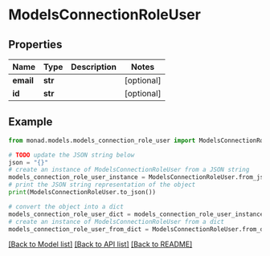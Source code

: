 # ModelsConnectionRoleUser


## Properties

Name | Type | Description | Notes
------------ | ------------- | ------------- | -------------
**email** | **str** |  | [optional] 
**id** | **str** |  | [optional] 

## Example

```python
from monad.models.models_connection_role_user import ModelsConnectionRoleUser

# TODO update the JSON string below
json = "{}"
# create an instance of ModelsConnectionRoleUser from a JSON string
models_connection_role_user_instance = ModelsConnectionRoleUser.from_json(json)
# print the JSON string representation of the object
print(ModelsConnectionRoleUser.to_json())

# convert the object into a dict
models_connection_role_user_dict = models_connection_role_user_instance.to_dict()
# create an instance of ModelsConnectionRoleUser from a dict
models_connection_role_user_from_dict = ModelsConnectionRoleUser.from_dict(models_connection_role_user_dict)
```
[[Back to Model list]](../README.md#documentation-for-models) [[Back to API list]](../README.md#documentation-for-api-endpoints) [[Back to README]](../README.md)


